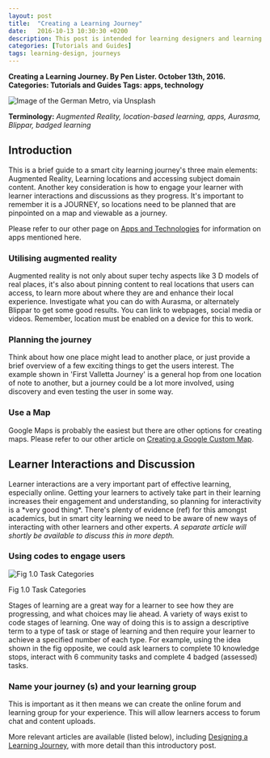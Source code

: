 ```yaml
---
layout: post
title:  "Creating a Learning Journey"
date:   2016-10-13 10:30:30 +0200
description: This post is intended for learning designers and learning content developers and guides you through the main considerations of creating a learning journey for a smart city.
categories: [Tutorials and Guides]
tags: learning-design, journeys
---
```



**Creating a Learning Journey. By Pen Lister. October 13th, 2016. Categories: Tutorials and Guides Tags: apps, technology**


![Image of the German Metro, via Unsplash]({{site.baseurl}}/assets/images/creating-a-learning-journey-img1.jpg)



**Terminology:** _Augmented Reality, location-based learning, apps, Aurasma, Blippar, badged learning_

## **Introduction**

This is a brief guide to a smart city learning journey's three main elements: Augmented Reality, Learning locations and accessing subject domain content. Another key consideration is how to engage your learner with learner interactions and discussions as they progress. It's important to remember it is a JOURNEY, so locations need to be planned that are pinpointed on a map and viewable as a journey.

Please refer to our other page on [Apps and Technologies]({{site.baseurl}}/apps-and-technologies/) for information on apps mentioned here.

### **Utilising augmented reality**

Augmented reality is not only about super techy aspects like 3 D models of real places, it's also about pinning content to real locations that users can access, to learn more about where they are and enhance their local experience. Investigate what you can do with Aurasma, or alternately Blippar to get some good results. You can link to webpages, social media or videos. Remember, location must be enabled on a device for this to work.

### **Planning the journey**

Think about how one place might lead to another place, or just provide a brief overview of a few exciting things to get the users interest. The example shown in 'First Valletta Journey' is a general hop from one location of note to another, but a journey could be a lot more involved, using discovery and even testing the user in some way.

### **Use a Map**

Google Maps is probably the easiest but there are other options for creating maps. Please refer to our other article on [Creating a Google Custom Map](http://smartlearning.netfarms.eu/guide-to-making-a-customised-google-map/).

## **Learner Interactions and Discussion**

Learner interactions are a very important part of effective learning, especially online. Getting your learners to actively take part in their learning increases their engagement and understanding, so planning for interactivity is a \*very good thing\*. There's plenty of evidence (ref) for this amongst academics, but in smart city learning we need to be aware of new ways of interacting with other learners and other experts. _A separate article will shortly be available to discuss this in more depth._

### **Using codes to engage users**

![Fig 1.0 Task Categories]({{site.baseurl}}/assets/images/Creating-a-learning-journey_screenshot-2016-10-13-at-10.41.49.png)

Fig 1.0 Task Categories

Stages of learning are a great way for a learner to see how they are progressing, and what choices may lie ahead. A variety of ways exist to code stages of learning. One way of doing this is to assign a descriptive term to a type of task or stage of learning and then require your learner to achieve a specified number of each type. For example, using the idea shown in the fig opposite, we could ask learners to complete 10 knowledge stops, interact with 6 community tasks and complete 4 badged (assessed) tasks.

### **Name your journey (s) and your learning group**

This is important as it then means we can create the online forum and learning group for your experience. This will allow learners access to forum chat and content uploads.

More relevant articles are available (listed below), including [Designing a Learning Journey](http://smartlearning.netfarms.eu/designing-a-learning-journey/), with more detail than this introductory post.

